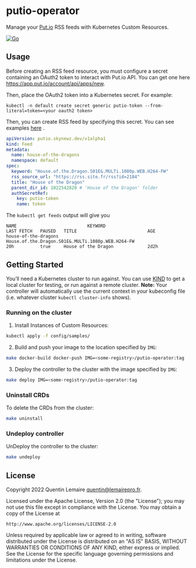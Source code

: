# putio-operator

Manage your [Put.io](https://app.put.io/) RSS feeds with Kubernetes Custom Resources.

[![Go](https://github.com/SkYNewZ/putio-operator/actions/workflows/main.yml/badge.svg)](https://github.com/SkYNewZ/putio-operator/actions/workflows/main.yml)

## Usage

Before creating an RSS feed resource, you must configure a secret containing an OAuth2 token to interact with Put.io
API. You can get one here https://app.put.io/account/api/apps/new.

Then, place the OAuth2 token into a Kubernetes secret. For example:

```
kubectl -n default create secret generic putio-token --from-literal=token=<your oauth2 token>
```

Then, you can create RSS feed by specifying this secret. You can see examples [here](config/samples/_v1alpha1_feed.yaml)
.

```yaml
apiVersion: putio.skynewz.dev/v1alpha1
kind: Feed
metadata:
  name: house-of-the-dragons
  namespace: default
spec:
  keyword: "House.of.the.Dragon.S01E&.MULTi.1080p.WEB.H264-FW"
  rss_source_url: "https://rss.site.fr/rss?id=2184"
  title: "House of the Dragon"
  parent_dir_id: 1022542820 # 'House of the Dragon' folder
  authSecretRef:
    key: putio-token
    name: token

```

The `kubectl get feeds` output will give you

```
NAME                           KEYWORD                                                                        LAST FETCH   PAUSED   TITLE                           AGE
house-of-the-dragons           House.of.the.Dragon.S01E&.MULTi.1080p.WEB.H264-FW                              20h          true     House of the Dragon             2d2h

```

## Getting Started

You’ll need a Kubernetes cluster to run against. You can use [KIND](https://sigs.k8s.io/kind) to get a local cluster for
testing, or run against a remote cluster.
**Note:** Your controller will automatically use the current context in your kubeconfig file (i.e. whatever
cluster `kubectl cluster-info` shows).

### Running on the cluster

1. Install Instances of Custom Resources:

```sh
kubectl apply -f config/samples/
```

2. Build and push your image to the location specified by `IMG`:

```sh
make docker-build docker-push IMG=<some-registry>/putio-operator:tag
```

3. Deploy the controller to the cluster with the image specified by `IMG`:

```sh
make deploy IMG=<some-registry>/putio-operator:tag
```

### Uninstall CRDs

To delete the CRDs from the cluster:

```sh
make uninstall
```

### Undeploy controller

UnDeploy the controller to the cluster:

```sh
make undeploy
```

## License

Copyright 2022 Quentin Lemaire <quentin@lemairepro.fr>.

Licensed under the Apache License, Version 2.0 (the "License");
you may not use this file except in compliance with the License.
You may obtain a copy of the License at

    http://www.apache.org/licenses/LICENSE-2.0

Unless required by applicable law or agreed to in writing, software
distributed under the License is distributed on an "AS IS" BASIS,
WITHOUT WARRANTIES OR CONDITIONS OF ANY KIND, either express or implied.
See the License for the specific language governing permissions and
limitations under the License.
